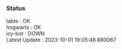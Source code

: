### Status


table : OK  
hogwarts : OK  
icy-bot : DOWN  
Latest Update : 2023-10-01 19:05:48.880067
